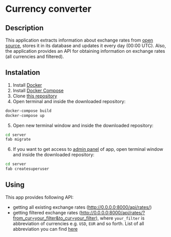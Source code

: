 # **Currency converter**

## **Description**

This application extracts information about exchange rates from [open source](https://openexchangerates.org/), stores it in its database and updates it every day (00:00 UTC). Also, the application provides an API for obtaining information on exchange rates (all currencies and filtered).

## **Instalation**

1. Install [Docker](https://docs.docker.com/install/)
2. Install [Docker Compose](https://docs.docker.com/compose/install/)
3. Clone [this repository](https://github.com/s0ul701/currency_converter.git)
4. Open terminal and inside the downloaded repository:

```sh
docker-compose build
docker-compose up
```

5. Open new terminal window and inside the downloaded repository:

```sh
cd server
fab migrate
```

6. If you want to get access to [admin panel](<http://0.0.0.0:8000/admin/>) of app, open terminal window and inside the downloaded repository:

```sh
cd server
fab createsuperuser
```

## **Using**

This app provides following API:

* getting all existing exchange rates (<http://0.0.0.0:8000/api/rates/>)
* getting filtered exchange rates (<http://0.0.0.0:8000/api/rates/?from_cur=your_filter&to_cur=your_filter>), where `your_filter` is abbreviation of currencies e.g. `USD`, `EUR` and so forth. List of all abbreviation you can find [here](https://www.easymarkets.com/int/learn-centre/discover-trading/currency-acronyms-and-abbreviations/)
